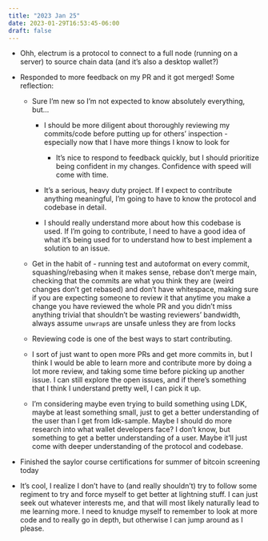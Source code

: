 ```yaml
---
title: "2023 Jan 25"
date: 2023-01-29T16:53:45-06:00
draft: false
---
```


- Ohh, electrum is a protocol to connect to a full node (running on a server) to source chain data (and it’s also a desktop wallet?)

- Responded to more feedback on my PR and it got merged! Some reflection:
    - Sure I’m new so I’m not expected to know absolutely everything, but…

        - I should be more diligent about thoroughly reviewing my commits/code before putting up for others’ inspection - especially now that I have more things I know to look for

            - It’s nice to respond to feedback quickly, but I should prioritize being confident in my changes. Confidence with speed will come with time.
        - It’s a serious, heavy duty project. If I expect to contribute anything meaningful, I’m going to have to know the protocol and codebase in detail.
        - I should really understand more about how this codebase is used. If I’m going to contribute, I need to have a good idea of what it’s being used for to understand how to best implement a solution to an issue.
    - Get in the habit of - running test and autoformat on every commit, squashing/rebasing when it makes sense, rebase don’t merge main, checking that the commits are what you think they are (weird changes don’t get rebased) and don’t have whitespace, making sure if you are expecting someone to review it that anytime you make a change you have reviewed the whole PR and you didn’t miss anything trivial that shouldn’t be wasting reviewers’ bandwidth, always assume `unwrap`s are unsafe unless they are from locks
    - Reviewing code is one of the best ways to start contributing.
    - I sort of just want to open more PRs and get more commits in, but I think I would be able to learn more and contribute more by doing a lot more review, and taking some time before picking up another issue. I can still explore the open issues, and if there’s something that I think I understand pretty well, I can pick it up.
    - I’m considering maybe even trying to build something using LDK, maybe at least something small, just to get a better understanding of the user than I get from ldk-sample. Maybe I should do more research into what wallet developers face? I don’t know, but something to get a better understanding of a user. Maybe it’ll just come with deeper understanding of the protocol and codebase.
- Finished the saylor course certifications for summer of bitcoin screening today
- It’s cool, I realize I don’t have to (and really shouldn’t) try to follow some regiment to try and force myself to get better at lightning stuff. I can just seek out whatever interests me, and that will most likely naturally lead to me learning more. I need to knudge myself to remember to look at more code and to really go in depth, but otherwise I can jump around as I please.

